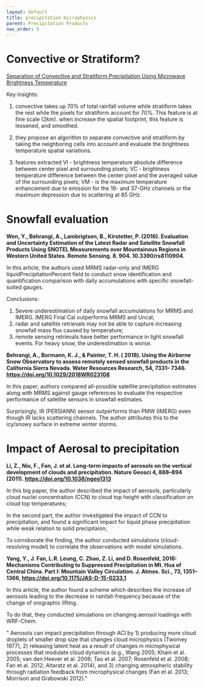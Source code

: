 ```yaml
---
layout: default
title: precipitation microphysics
parent: Precipitation Products
nav_order: 5
---
```

# Convective or Stratiform?

[Separation of Convective and Stratiform Precipitation Using Microwave Brightness Temperature](https://journals.ametsoc.org/doi/pdf/10.1175/1520-0450%281999%29038%3C1195%3ASOCASP%3E2.0.CO%3B2)

Key insights:

1. convective takes up 70% of total rainfall volume while stratiform takes the rest while the pixels for stratiform account for 70%.
This feature is at fine scale (2km). when increase the spatial footprint, this feature is lessened, and smoothed.

2. they propose an algorithm to separate convective and stratiform by taking the neighboring cells into account and evaluate the brightness temperature spatial variations.

3. features extracted VI - brightness temperature absolute difference between center pixel and surrounding pixels; VC - brightness temperature difference
between the center pixel and the averaged value of the surrounding pixels; VM - is the maximum temperature enhancement due to emission for the 19- and 37-GHz
channels or the maximum depression due to scattering at 85 GHz.

# Snowfall evaluation

__Wen, Y., Behrangi, A., Lambrigtsen, B., Kirstetter, P. (2016). Evaluation and Uncertainty Estimation of the Latest Radar and Satellite Snowfall Products Using SNOTEL Measurements over Mountainous Regions in Western United States. Remote Sensing. 8. 904. 10.3390/rs8110904.__

In this article, the authors used MRMS radar-only and IMERG liquidPrecipitationPercent field to conduct snow identification and quantification comparison with daily accumulations with specific snowfall-suited gauges. 

Conclusions:

1. Severe underestimation of daily snowfall accumulations for MRMS and IMERG. IMERG Final Cal outperforms MRMS and Uncal;
2. radar and satellite retrievals may not be able to capture increasing snowfall mass flux caused by temperature;
3. remote sensing retrievals have better performance in light snowfall events. For heavy snow, the underestimation is worse.

__Behrangi, A., Bormann, K. J., & Painter, T. H. ( 2018). Using the Airborne Snow Observatory to assess remotely sensed snowfall products in the California Sierra Nevada. Water Resources Research, 54, 7331– 7346. https://doi.org/10.1029/2018WR023108__

In this paper, authors compared all-possible satellite precipitation estimates along with MRMS against gauge references to evaluate the respective performance of satellite sensors in snowfall estimates.

Surprisingly, IR (PERSIANN) sensor outperforms than PMW (IMERG) even though IR lacks scattering channels. The author attributes this to the icy/snowy surface in extreme winter storms.

# Impact of Aerosal to precipitation

__Li, Z., Niu, F., Fan, J. et al. Long-term impacts of aerosols on the vertical development of clouds and precipitation. Nature Geosci 4, 888–894 (2011). https://doi.org/10.1038/ngeo1313__

In this big paper, the author described the impact of aerosols, particularly cloud nuclei concentration (CCN) to cloud top height with classification on cloud top temperatures;

In the second part, the author investigated the impact of CCN to precipitation, and found a significant impact for liquid phase precipitation while weak relation to solid precipitaion;

To corroborate the finding, the author conducted simulations (cloud-resolving model) to correlate the observations with model simulations.


__Yang, Y., J. Fan, L.R. Leung, C. Zhao, Z. Li, and D. Rosenfeld, 2016: Mechanisms Contributing to Suppressed Precipitation in Mt. Hua of Central China. Part I: Mountain Valley Circulation. J. Atmos. Sci., 73, 1351–1366, https://doi.org/10.1175/JAS-D-15-0233.1__

In this article, the author found a scheme which describes the increase of aerosols leading to the decrease in rainfall-frequency because of the change of orographic lifting.

To do that, they conducted simulations on changing aerosol loadings with WRF-Chem.

" Aerosols can impact precipitation through ACI by 1) producing more cloud droplets of smaller drop size that changes cloud microphysics (Twomey 1977), 2) releasing latent heat as a result of changes in microphysical processes that modulate cloud dynamics (e.g., Wang 2005; Khain et al. 2005; van den Heever et al. 2006; Tao et al. 2007; Rosenfeld et al. 2008; Fan et al. 2012; Altaratz et al. 2014), and 3) changing atmospheric stability through radiation feedback from microphysical changes (Fan et al. 2013; Morrison and Grabowski 2012)."

